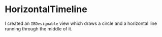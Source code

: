 # HorizontalTimeline
I created an `IBDesignable` view which draws a circle and a horizontal line running through the middle of it.
